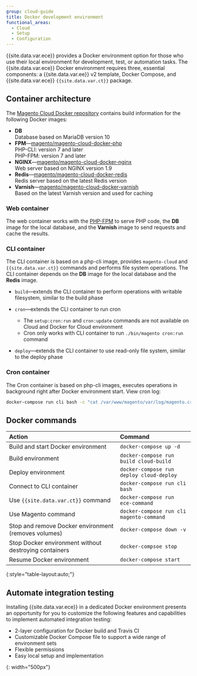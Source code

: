```yaml
---
group: cloud-guide
title: Docker development environment
functional_areas:
  - Cloud
  - Setup
  - Configuration
---
```


{{site.data.var.ece}} provides a Docker environment option for those who use their local environment for development, test, or automation tasks. The {{site.data.var.ece}} Docker environment requires three, essential components: a {{site.data.var.ee}} v2 template, Docker Compose, and {{site.data.var.ece}} `{{site.data.var.ct}}` package.

## Container architecture

The [Magento Cloud Docker repository](https://github.com/magento/magento-cloud-docker) contains build information for the following Docker images:

-  **DB**  
    Database based on MariaDB version 10
-  **FPM**—[magento/magento-cloud-docker-php](https://hub.docker.com/r/magento/magento-cloud-docker-php/)  
    PHP-CLI: version 7 and later  
    PHP-FPM: version 7 and later  
-  **NGINX**—[magento/magento-cloud-docker-nginx](https://hub.docker.com/r/magento/magento-cloud-docker-nginx/)  
    Web server based on NGINX version 1.9
-  **Redis**—[magento/magento-cloud-docker-redis](https://hub.docker.com/r/magento/magento-cloud-docker-redis/)  
    Redis server based on the latest Redis version
-  **Varnish**—[magento/magento-cloud-docker-varnish](https://hub.docker.com/r/magento/magento-cloud-docker-varnish/)  
    Based on the latest Varnish version and used for caching

### Web container

The web container works with the [PHP-FPM](https://php-fpm.org) to serve PHP code, the **DB** image for the local database, and the **Varnish** image to send requests and cache the results.

### CLI container

The CLI container is based on a php-cli image, provides `magento-cloud` and `{{site.data.var.ct}}` commands and performs file system operations. The CLI container depends on the **DB** image for the local database and the **Redis** image.

-  `build`—extends the CLI container to perform operations with writable filesystem, similar to the build phase
-  `cron`—extends the CLI container to run cron

    -  The `setup:cron:run` and `cron:update` commands are not available on Cloud and Docker for Cloud environment
    -  Cron only works with CLI container to run `./bin/magento cron:run` command

-  `deploy`—extends the CLI container to use read-only file system, similar to the deploy phase

### Cron container

The Cron container is based on php-cli images, executes operations in background right after Docker environment start. View cron log:

```bash
docker-compose run cli bash -c "cat /var/www/magento/var/log/magento.cron.log"
```

## Docker commands

Action | Command
:--- | :---
Build and start Docker environment | `docker-compose up -d`
Build environment | `docker-compose run build cloud-build`
Deploy environment | `docker-compose run deploy cloud-deploy`
Connect to CLI container | `docker-compose run cli bash`
Use `{{site.data.var.ct}}` command | `docker-compose run ece-command`
Use Magento command | `docker-compose run cli magento-command`
Stop and remove Docker environment (removes volumes) | `docker-compose down -v`
Stop Docker environment without destroying containers | `docker-compsoe stop`
Resume Docker environment | `docker-compose start`
{:style="table-layout:auto;"}

## Automate integration testing

Installing {{site.data.var.ece}} in a dedicated Docker environment presents an opportunity for you to customize the following features and capabilities to implement automated integration testing:

-  2-layer configuration for Docker build and Travis CI
-  Customizable Docker Compose file to support a wide range of environment sets
-  Flexible permissions
-  Easy local setup and implementation

[containers]: {{site.baseurl}}/common/images/cloud/docker-containers.png
 {: width="500px"}
